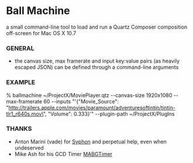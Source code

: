 
# Ball Machine
a small command-line tool to load and run a Quartz Composer composition off-screen for Mac OS X 10.7

### GENERAL
- the canvas size, max framerate and input key:value pairs (as heavily escaped JSON) can be defined through a command-line arguments

### EXAMPLE
% ballmachine ~/ProjectX/MoviePlayer.qtz --canvas-size 1920x1080 --max-framerate 60 --inputs "'{\"Movie_Source\": \"http://trailers.apple.com/movies/paramount/adventuresoftintin/tintin-tlr1_r640s.mov\", \"Volume\": 0.333}'" --plugin-path ~/ProjectX/PlugIns

### THANKS
- Anton Marini (vade) for [Syphon](http://syphon.v002.info/) and perpetual help, even when undeserved
- Mike Ash for his GCD Timer [MABGTimer](https://github.com/mikeash/MABGTimer/)
